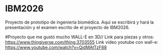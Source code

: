 # IBM2026
Proyecto de prototipo de ingeniería biomédica.
Aquí se escribirá y hará la presentación y el examen escrito de el proyecto de IBM2026.

#Proyecto que me gustó mucho
WALL-E en 3D//
Link para piezas y otros: https://www.thingiverse.com/thing:3703555
Link video youtube con wall-e: https://www.youtube.com/watch?v=QidMAtTzF88
